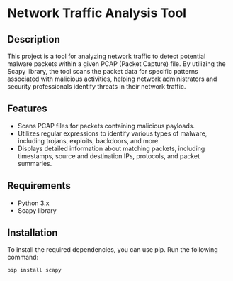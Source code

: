 # Network Traffic Analysis Tool

## Description
This project is a tool for analyzing network traffic to detect potential malware packets within a given PCAP (Packet Capture) file. By utilizing the Scapy library, the tool scans the packet data for specific patterns associated with malicious activities, helping network administrators and security professionals identify threats in their network traffic.

## Features
- Scans PCAP files for packets containing malicious payloads.
- Utilizes regular expressions to identify various types of malware, including trojans, exploits, backdoors, and more.
- Displays detailed information about matching packets, including timestamps, source and destination IPs, protocols, and packet summaries.

## Requirements
- Python 3.x
- Scapy library

## Installation
To install the required dependencies, you can use pip. Run the following command:

```bash
pip install scapy

